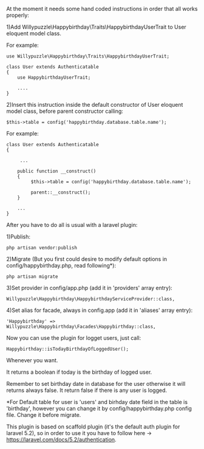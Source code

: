 At the moment it needs some hand coded instructions in order that all works properly:

1)Add Willypuzzle\Happybirthday\Traits\HappybirthdayUserTrait to User eloquent model class.

 For example:

    use Willypuzzle\Happybirthday\Traits\HappybirthdayUserTrait;

    class User extends Authenticatable
    {
        use HappybirthdayUserTrait;

        ....
    }

2)Insert this instruction inside the default constructor of User eloquent model class, before parent constructor calling:

    $this->table = config('happybirthday.database.table.name');

 For example:

    class User extends Authenticatable
    {

         ...

        public function __construct()
        {
             $this->table = config('happybirthday.database.table.name');

             parent::__construct();
        }

        ...
    }

 After you have to do all is usual with a laravel plugin:

 1)Publish:

    php artisan vendor:publish

 2)Migrate (But you first could desire to modify default options in config/happybirthday.php, read following*):

    php artisan migrate

 3)Set provider in config/app.php (add it in 'providers' array entry):

    Willypuzzle\Happybirthday\HappybirthdayServiceProvider::class,

 4)Set alias for facade, always in config.app (add it in 'aliases' array entry):

    'Happybirthday' => Willypuzzle\Happybirthday\Facades\Happybirthday::class,

 Now you can use the plugin for logget users, just call:

    Happybirthday::isTodayBirthdayOfLoggedUser();

 Whenever you want.

 It returns a boolean if today is the birthday of logged user.

 Remember to set birthday date in database for the user otherwise it will returns always false. It return false if there is any user is logged.

 *For Default table for user is 'users' and birhday date field in the table is 'birthday', however you can change it by config/happybirthday.php config file. Change it before migrate.

 This plugin is based on scaffold plugin (it's the default auth plugin for laravel 5.2), so in order to use it you have to follow here -> https://laravel.com/docs/5.2/authentication.
